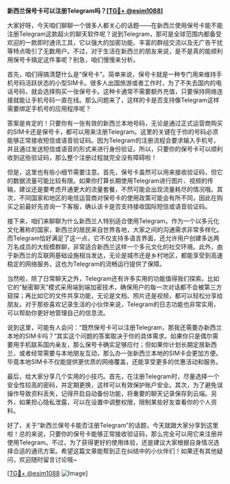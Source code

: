 **新西兰保号卡可以注册Telegram吗？[[TG💪+ @esim1088](https://t.me/s/esim1088)]**

大家好呀，今天咱们聊聊一个很多人都关心的话题——在新西兰使用保号卡能不能注册Telegram这款超火的聊天软件呢？说到Telegram，那可是全球范围内都备受欢迎的一款即时通讯工具，它以强大的加密功能、丰富的群组交流以及无广告干扰等特点吸引了无数用户。不过，对于生活在新西兰的朋友来说，是不是真的能顺利用保号卡搞定这件事呢？别急，咱们慢慢来分析。

首先，咱们得搞清楚什么是“保号卡”。简单来说，保号卡就是一种专门用来维持手机号码活跃状态的小型SIM卡。很多人出国旅游或者工作时，为了不失去国内的电话号码，就会选择购买一张保号卡。这种卡通常不需要额外充值，只要保持网络连接就能让手机号码一直在线。那么问题来了，这样的卡是否支持像Telegram这样需要绑定手机号的应用程序呢？

答案是肯定的！只要你有一张有效的新西兰本地号码，无论是通过正式运营商购买的SIM卡还是保号卡，都可以用来注册Telegram。这里的关键在于你的号码必须能够正常接收短信或语音验证码。因为Telegram的注册流程会要求输入手机号，并且通过发送短信或语音的形式来进行身份验证。所以，只要你的保号卡可以顺利收到这些验证码，那么整个注册过程就完全没有障碍啦！

但是，这里也有些小细节需要注意。首先，保号卡虽然可以用来接收验证码，但它的数据流量可能比较有限。如果你打算长期使用Telegram进行图片、视频的传输，建议还是要考虑开通更大的流量套餐，不然可能会出现流量耗尽的情况哦。其次，不同国家和地区的电信运营商对保号卡的使用政策可能会有所不同，因此在购买之前最好先咨询一下客服，确认该卡是否支持接收国际短信或语音验证码。

接下来，咱们来聊聊为什么新西兰人特别适合使用Telegram。作为一个以多元化文化著称的国家，新西兰的居民来自世界各地，大家之间的沟通需求非常多样化。而Telegram恰好满足了这一点，它不仅支持多语言界面，还允许用户创建多达两万名成员的大规模群聊，非常适合新西兰这样一个多元文化的社交环境。此外，由于新西兰的互联网基础设施相当发达，无论是城市还是乡村地区，都能享受到高速稳定的网络服务，这也为Telegram的流畅运行提供了保障。

当然啦，除了日常聊天之外，Telegram还有许多实用的功能值得我们探索。比如它的“秘密聊天”模式采用端到端加密技术，确保用户的每一次对话都不会被第三方窥探；再比如它的文件共享功能，无论是文档、照片还是视频，都可以轻松分享给朋友。对于那些喜欢记录生活的小伙伴来说，Telegram的日志功能也非常实用，可以帮助你更好地管理自己的信息流。

说到这里，可能有人会问：“既然保号卡可以注册Telegram，那我还需要办新西兰本地的SIM卡吗？”其实这个问题的答案取决于你的具体需求。如果你只是偶尔需要用手机联系国内亲友，那么保号卡确实足够应付；但如果你计划长期定居新西兰，或者经常需要与本地朋友互动，那么办一张新西兰本地的SIM卡会更加方便。毕竟本地SIM卡不仅能提供更优质的网络覆盖，还能享受更多的优惠活动和服务。

最后，给大家分享几个实用的小技巧。首先，在注册Telegram时，尽量选择一个安全性较高的密码，并定期更换，这样可以有效保护账户安全。其次，为了避免误操作导致资料丢失，记得开启自动备份功能，将重要的聊天记录保存到云端。另外，如果担心隐私泄露，可以在设置中调整权限，限制某些好友查看你的个人资料。

好了，关于“新西兰保号卡能否注册Telegram”的话题，今天就跟大家分享到这里啦！总的来说，只要你的保号卡能够正常接收验证码，那么完全可以用它来注册并使用Telegram。不过，为了获得更好的使用体验，还是建议大家根据自身情况选择合适的通讯方案。希望这篇文章能帮到正在纠结中的小伙伴们！如果还有其他疑问，欢迎随时留言讨论哦~

[[TG💪+ @esim1088](https://t.me/s/esim1088) ![Image](https://i.postimg.cc/4NQfJmqS/Snipaste-2025-05-13-00-14-12.png)]